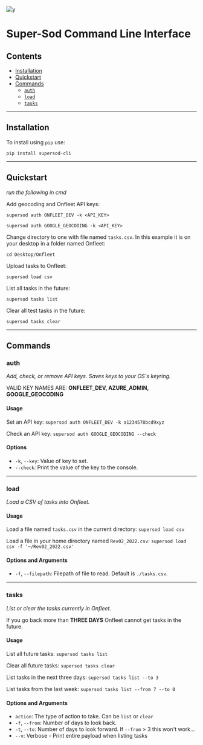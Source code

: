 ![y](https://3023500.fs1.hubspotusercontent-na1.net/hub/3023500/hubfs/logos/super-sod-logo.png?width=245&name=super-sod-logo.png)
# Super-Sod Command Line Interface
## Contents
- [Installation](#Installation)
- [Quickstart](#Quickstart)
- [Commands](#Commands)
  - [`auth`](#auth)
  - [`load`](#load)
  - [`tasks`](#tasks)
***
## Installation
To install using `pip` use:

`pip install supersod-cli`
***
## Quickstart
*run the following in cmd*

Add geocoding and Onfleet API keys:

`supersod auth ONFLEET_DEV -k <API_KEY>`

`supersod auth GOOGLE_GEOCODING -k <API_KEY>`

Change directory to one with file named `tasks.csv`. In this example it is on your desktop in a folder named Onfleet:

`cd Desktop/Onfleet`

Upload tasks to Onfleet:

`supersod load csv`

List all tasks in the future:

`supersod tasks list`

Clear all test tasks in the future:

`supersod tasks clear`
***
## Commands
### auth
*Add, check, or remove API keys. Saves keys to your OS's keyring.*

VALID KEY NAMES ARE: **ONFLEET_DEV, AZURE_ADMIN, GOOGLE_GEOCODING**
#### Usage
Set an API key: `supersod auth ONFLEET_DEV -k a1234578bcd9xyz`

Check an API key: `supersod auth GOOGLE_GEOCODING --check`
#### Options
- `-k`, `--key`: Value of key to set.
- `--check`: Print the value of the key to the console.
***
### load
*Load a CSV of tasks into Onfleet.*
#### Usage
Load a file named `tasks.csv` in the current directory: `supersod load csv`

Load a file in your home directory named `Rev02_2022.csv`: `supersod load csv -f '~/Rev02_2022.csv'`
#### Options and Arguments
- `-f`, `--filepath`: Filepath of file to read. Default is `./tasks.csv`.
***
### tasks
*List or clear the tasks currently in Onfleet.*

If you go back more than **THREE DAYS** Onfleet cannot get tasks in the future.
#### Usage
List all future tasks: `supersod tasks list`

Clear all future tasks: `supersod tasks clear`

List tasks in the next three days: `supersod tasks list --to 3`

List tasks from the last week: `supersod tasks list --from 7 --to 0`
#### Options and Arguments
- `action`: The type of action to take. Can be `list` or `clear`
- `-f`, `--from`: Number of days to look back.
- `-t`, `--to`: Number of days to look forward. If `--from` > 3 this won't work...
- `--v`: Verbose - Print entire payload when listing tasks

